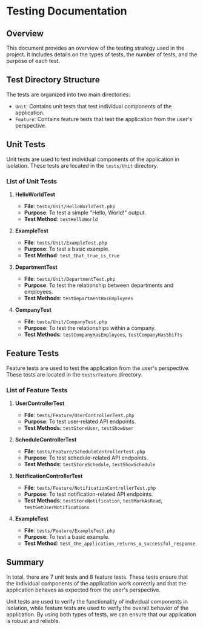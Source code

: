 # Testing Documentation

## Overview

This document provides an overview of the testing strategy used in the project. It includes details on the types of tests, the number of tests, and the purpose of each test.

## Test Directory Structure

The tests are organized into two main directories:

-   `Unit`: Contains unit tests that test individual components of the application.
-   `Feature`: Contains feature tests that test the application from the user's perspective.

## Unit Tests

Unit tests are used to test individual components of the application in isolation. These tests are located in the `tests/Unit` directory.

### List of Unit Tests

1. **HelloWorldTest**

    - **File**: `tests/Unit/HelloWorldTest.php`
    - **Purpose**: To test a simple "Hello, World!" output.
    - **Test Method**: `testHelloWorld`

2. **ExampleTest**

    - **File**: `tests/Unit/ExampleTest.php`
    - **Purpose**: To test a basic example.
    - **Test Method**: `test_that_true_is_true`

3. **DepartmentTest**

    - **File**: `tests/Unit/DepartmentTest.php`
    - **Purpose**: To test the relationship between departments and employees.
    - **Test Methods**: `testDepartmentHasEmployees`

4. **CompanyTest**
    - **File**: `tests/Unit/CompanyTest.php`
    - **Purpose**: To test the relationships within a company.
    - **Test Methods**: `testCompanyHasEmployees`, `testCompanyHasShifts`

## Feature Tests

Feature tests are used to test the application from the user's perspective. These tests are located in the `tests/Feature` directory.

### List of Feature Tests

1. **UserControllerTest**

    - **File**: `tests/Feature/UserControllerTest.php`
    - **Purpose**: To test user-related API endpoints.
    - **Test Methods**: `testStoreUser`, `testShowUser`

2. **ScheduleControllerTest**

    - **File**: `tests/Feature/ScheduleControllerTest.php`
    - **Purpose**: To test schedule-related API endpoints.
    - **Test Methods**: `testStoreSchedule`, `testShowSchedule`

3. **NotificationControllerTest**

    - **File**: `tests/Feature/NotificationControllerTest.php`
    - **Purpose**: To test notification-related API endpoints.
    - **Test Methods**: `testStoreNotification`, `testMarkAsRead`, `testGetUserNotifications`

4. **ExampleTest**
    - **File**: `tests/Feature/ExampleTest.php`
    - **Purpose**: To test a basic example.
    - **Test Method**: `test_the_application_returns_a_successful_response`

## Summary

In total, there are 7 unit tests and 8 feature tests. These tests ensure that the individual components of the application work correctly and that the application behaves as expected from the user's perspective.

Unit tests are used to verify the functionality of individual components in isolation, while feature tests are used to verify the overall behavior of the application. By using both types of tests, we can ensure that our application is robust and reliable.
